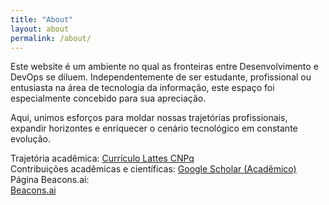 ```yaml
---
title: "About"
layout: about
permalink: /about/
---
```


Este website é um ambiente no qual as fronteiras entre Desenvolvimento e DevOps se diluem. Independentemente de ser estudante, profissional ou entusiasta na área de tecnologia da informação, este espaço foi especialmente concebido para sua apreciação.

Aqui, unimos esforços para moldar nossas trajetórias profissionais, expandir horizontes e enriquecer o cenário tecnológico em constante evolução. 

Trajetória acadêmica:
[Currículo Lattes CNPq](http://lattes.cnpq.br/3207935358521360)  
Contribuições acadêmicas e científicas:
[Google Scholar (Acadêmico)](https://scholar.google.com.br/citations?hl=pt-BR&user=rk-pamMAAAAJ)  
Página Beacons.ai:  
[Beacons.ai](https://beacons.ai/erivando)  